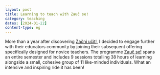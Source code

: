 ```yaml
---
layout: post
title: Learning to teach with Zauč se!
category: teaching
dates: [2024-01-22]
content-type: eg
---
```


More than a year after discovering [Začni učit!](https://zacniucit.cz/), I decided to engage further with their educators community by joining their subsequent offering specifically designed for novice teachers. The programme [Zauč se!](https://zacniucit.cz/chci-se-zaucit/) spans an entire semester and includes 9 sessions totalling 38 hours of learning alongside a small, cohesive group of 11 like-minded individuals. What an intensive and inspiring ride it has been!
